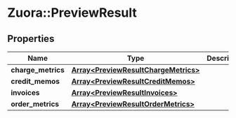 # Zuora::PreviewResult

## Properties
Name | Type | Description | Notes
------------ | ------------- | ------------- | -------------
**charge_metrics** | [**Array&lt;PreviewResultChargeMetrics&gt;**](PreviewResultChargeMetrics.md) |  | [optional] 
**credit_memos** | [**Array&lt;PreviewResultCreditMemos&gt;**](PreviewResultCreditMemos.md) |  | [optional] 
**invoices** | [**Array&lt;PreviewResultInvoices&gt;**](PreviewResultInvoices.md) |  | [optional] 
**order_metrics** | [**Array&lt;PreviewResultOrderMetrics&gt;**](PreviewResultOrderMetrics.md) |  | [optional] 


